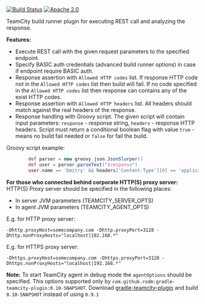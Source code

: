 [![Build Status](https://api.travis-ci.org/dmitry-zhuravlev/rest-runner-teamcity-plugin.svg?branch=master)](https://travis-ci.org/dmitry-zhuravlev/rest-runner-teamcity-plugin)
[![Apache 2.0](https://img.shields.io/badge/license-Apache%202.0-green.svg)](https://www.apache.org/licenses/LICENSE-2.0)

TeamCity build runner plugin for executing REST call and analyzing the response.

<b>Features:</b>

- Execute REST call with the given request parameters to the specified endpoint.
- Specify BASIC auth credentials (advanced build runner options) in case if endpoint require BASIC auth.
- Response assertion with `Allowed HTTP codes` list. If response HTTP code not in the `Allowed HTTP codes` list then build will fail. 
If no code specified in the `Allowed HTTP codes` list then response can contains any of the exist HTTP codes. 
- Response assertion with `Allowed HTTP headers` list. All headers should match against the real headers of the response.
- Response handling with Groovy script. The given script will contain input parameters: `response` - response string, `headers` - response HTTP headers. 
Script must return a conditional boolean flag with value `true` - means no build fail needed or `false` for fail the build.

Groovy script example: 
```groovy
        def parser = new groovy.json.JsonSlurper()
        def user = parser.parseText("$response")
        user.name == 'Dmitry' && headers['Content-Type'][0] == 'application/json;charset=UTF-8'
```

<b>For those who connected behind corporate HTTP(S) proxy server:</b>
HTTP(S) Proxy server should be specified in the following places:
  - In server JVM parameters (TEAMCITY_SERVER_OPTS)
  - In agent JVM parameters (TEAMCITY_AGENT_OPTS)

E.g. for HTTP proxy server: 

`-Dhttp.proxyHost=somecompany.com -Dhttp.proxyPort=3128 -Dhttp.nonProxyHosts="localhost|192.168.*"`

E.g. for HTTPS proxy server: 

`-Dhttps.proxyHost=somecompany.com -Dhttps.proxyPort=3128 -Dhttps.nonProxyHosts="localhost|192.168.*"`
  
<b>Note:</b> To start TeamCity agent in debug mode the `agentOptions` should be specified. This options supported only by 
   `com.github.rodm:gradle-teamcity-plugin:0.10-SNAPSHOT`. Download [gradle-teamcity-plugin](https://github.com/rodm/gradle-teamcity-plugin) and build `0.10-SNAPSHOT` instead of using `0.9.1` 
   

